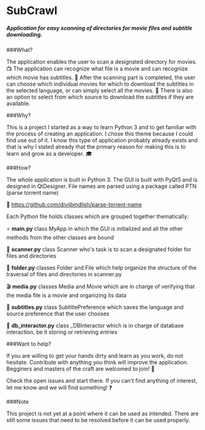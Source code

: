 # **SubCrawl**

##### Application for easy scanning of directories for movie files and subtitle downloading.

###What?

The application enables the user to scan a designated directory for movies. :tv:
The application can recognize what file is a movie and can recognize which movie has subtitles. :movie_camera:
After the scanning part is completed, the user can choose which individual movies for which to download the 
subtitles in the selected language, or can simply select all the movies. :japan:
There is also an option to select from which source to download the subtitles if they are available.

###Why?

This is a project I started as a way to learn Python 3 and to get familiar with the process of creating an application. I chose this theme because I could find use out of it. I know this type of application probably already exists and that is why I stated already that the primary reason for making this is to learn and grow as a developer. :mortar_board:

###How?

The whole application is built in Python 3. The GUI is built with PyQt5 and is designed in QtDesigner.
File names are parsed using a package called PTN (parse torrent name)

:mega: https://github.com/divijbindlish/parse-torrent-name

Each Python file holds classes which are grouped together thematically:


:star: **main.py** class MyApp in which the GUI is initialized and all the other methods from the other classes are bound

:fax: **scanner.py** class Scanner who's task is to scan a designated folder for files and directories

:file_folder: **folder.py** classes Folder and File which help organize the structure of the traversal of files and directories in scanner.py

:clapper: **media.py** classes Media and Movie which are in charge of verifying that the media file is a movie and organizing its data

:page_facing_up: **subtitles.py** class SubtitlePreference which saves the language and source preference that the user chooses

:floppy_disk: **db_interactor.py** class _DBInteractor which is in charge of database interaction, be it storing or retrieving entries

###Want to help?

If you are willing to get your hands dirty and learn as you work, do not hesitate. Contribute with anything you think will improve the application. Begginers and masters of the craft are welcomed to join! :muscle:

Check the open issues and start there. If you can't find anything of interest, let me know and we will find something! :question:

###Note

This project is not yet at a point where it can be used as intended. There are still some issues that need to be resolved before it can be used properly.
